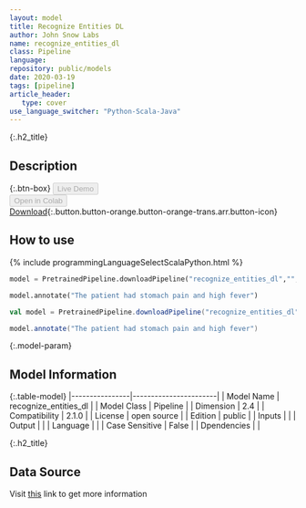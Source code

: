 ```yaml
---
layout: model
title: Recognize Entities DL
author: John Snow Labs
name: recognize_entities_dl
class: Pipeline
language: 
repository: public/models
date: 2020-03-19
tags: [pipeline]
article_header:
   type: cover
use_language_switcher: "Python-Scala-Java"
---
```


{:.h2_title}
## Description 




{:.btn-box}
<button class="button button-orange" disabled>Live Demo</button><br/><button class="button button-orange" disabled>Open in Colab</button><br/>[Download](https://s3.amazonaws.com/auxdata.johnsnowlabs.com/public/models/recognize_entities_dl_en_2.1.0_2.4_1584626752821.zip){:.button.button-orange.button-orange-trans.arr.button-icon}<br/>

## How to use 
<div class="tabs-box" markdown="1">

{% include programmingLanguageSelectScalaPython.html %}

```python
model = PretrainedPipeline.downloadPipeline("recognize_entities_dl","","public/models")

model.annotate("The patient had stomach pain and high fever")
```

```scala
val model = PretrainedPipeline.downloadPipeline("recognize_entities_dl","","public/models")

model.annotate("The patient had stomach pain and high fever")
```
</div>



{:.model-param}
## Model Information
{:.table-model}
|----------------|-----------------------|
| Model Name     | recognize_entities_dl |
| Model Class    | Pipeline              |
| Dimension      | 2.4                   |
| Compatibility  | 2.1.0                 |
| License        | open source           |
| Edition        | public                |
| Inputs         |                       |
| Output         |                       |
| Language       |                       |
| Case Sensitive | False                 |
| Dpendencies    |                       |




{:.h2_title}
## Data Source
  
Visit [this]() link to get more information

